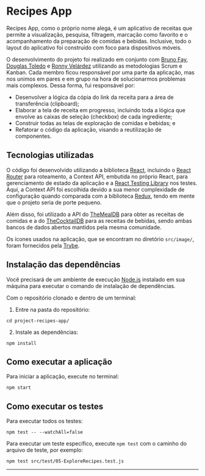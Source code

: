 # Recipes App

Recipes App, como o próprio nome alega, é um aplicativo de receitas que permite a visualização, pesquisa, filtragem, marcação como favorito e o acompanhamento da preparação de comidas e bebidas. Inclusive, todo o layout do aplicativo foi construído com foco para dispositivos móveis.

O desenvolvimento do projeto foi realizado em conjunto com [Bruno Fay](https://github.com/brunofay), [Douglas Toledo](https://github.com/duskimm) e [Ronny Velárdez](https://github.com/ronnymv) utilizando as metodologias Scrum e Kanban. Cada membro ficou responsável por uma parte da aplicação, mas nos unimos em pares e em grupo na hora de solucionarmos problemas mais complexos. Dessa forma, fui responsável por:

- Desenvolver a lógica da cópia do link da receita para a área de transferência (clipboard);
- Elaborar a tela de receita em progresso, incluindo toda a lógica que envolve as caixas de seleção (checkbox) de cada ingrediente;
- Construir todas as telas de exploração de comidas e bebidas; e
- Refatorar o código da aplicação, visando a reutilização de componentes.

## Tecnologias utilizadas

O código foi desenvolvido utilizando a biblioteca [React](https://reactjs.org/), incluindo o [React Router](https://reactrouter.com/) para roteamento, a Context API, embutida no próprio React, para gerenciamento de estado da aplicação e a [React Testing Library](https://testing-library.com/docs/react-testing-library/intro/) nos testes. Aqui, a Context API foi escolhida devido a sua menor complexidade de configuração quando comparada com a biblioteca [Redux](https://react-redux.js.org/), tendo em mente que o projeto seria de porte pequeno.

Além disso, foi utilizado a API do [TheMealDB](https://www.themealdb.com/) para obter as receitas de comidas e a do [TheCocktailDB](https://www.thecocktaildb.com/) para as receitas de bebidas, sendo ambas bancos de dados abertos mantidos pela mesma comunidade.

Os ícones usados na aplicação, que se encontram no diretório `src/image/`, foram fornecidos pela [Trybe](https://betrybe.com).

## Instalação das dependências

Você precisará de um ambiente de execução [Node.js](https://nodejs.org) instalado em sua máquina para executar o comando de instalação de dependências.

Com o repositório clonado e dentro de um terminal:

1. Entre na pasta do repositório:

```
cd project-recipes-app/
```

2. Instale as dependências:

```
npm install
```

## Como executar a aplicação

Para iniciar a aplicação, execute no terminal:

```
npm start
```

## Como executar os testes

Para executar todos os testes:

```
npm test -- --watchAll=false
```

Para executar um teste específico, execute `npm test` com o caminho do arquivo de teste, por exemplo:

```
npm test src/test/05-ExploreRecipes.test.js
```

---
